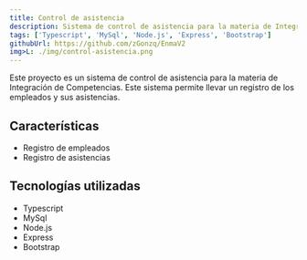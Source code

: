 ```yaml
---
title: Control de asistencia
description: Sistema de control de asistencia para la materia de Integración de Competencias
tags: ['Typescript', 'MySql', 'Node.js', 'Express', 'Bootstrap']
githubUrl: https://github.com/zGonzq/EnmaV2
img>L: ./img/control-asistencia.png
---
```


Este proyecto es un sistema de control de asistencia para la materia de Integración de Competencias. Este sistema permite llevar un registro de los empleados y sus asistencias.

## Características

- Registro de empleados
- Registro de asistencias

## Tecnologías utilizadas

- Typescript
- MySql
- Node.js
- Express
- Bootstrap

